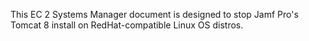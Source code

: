 This EC 2 Systems Manager document is designed to stop Jamf Pro's Tomcat 8 install on RedHat-compatible Linux OS distros.